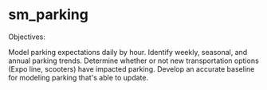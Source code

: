 # sm_parking

Objectives:

Model parking expectations daily by hour.
Identify weekly, seasonal, and annual parking trends.
Determine whether or not new transportation options (Expo line, scooters) have impacted parking.
Develop an accurate baseline for modeling parking that's able to update.
